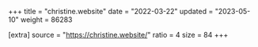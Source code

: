 +++
title = "christine.website"
date = "2022-03-22"
updated = "2023-05-10"
weight = 86283

[extra]
source = "https://christine.website/"
ratio = 4
size = 84
+++
